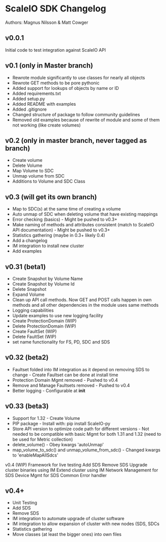 # ScaleIO SDK Changelog

Authors: Magnus Nilsson & Matt Cowger

## v0.0.1
Initial code to test integration against ScaleIO API

## v0.1 (only in Master branch)
* Rewrote module significantly to use classes for nearly all objects
* Rewrote GET methods to be pore pythonic
* Added support for lookups of objects by name or ID
* Added requirements.txt
* Added setup.py
* Added README with examples
* Added .gitignore
* Changed structure of package to follow community guidelines
* Removed old examples because of rewrite of module and some of them not working (like create volumes)

## v0.2 (only in master branch, never tagged as branch)
* Create volume
* Delete Volume
* Map Volume to SDC
* Unmap volume from SDC
* Additions to Volume and SDC Class

## v0.3 (will get its own branch)
* Map to SDC(s) at the same time of creating a volume
* Auto unmap of SDC when deleting volume that have existing mappings
* Error checking (basics) - Might be pushed to v0.3+
* Make naming of methods and attributes consistent (match to ScaleIO API documentation) - Might be pushed to v0.3+
* Statistics gathering (maybe in 0.3+ likely 0.4)
* Add a changelog
* IM integration to install new cluster
* Add examples

## v0.31 (beta1)
* Create Snapshot by Volume Name
* Create Snapshot by Volume Id
* Delete Snapshot
* Expand Volume
* Clean up API call methods. Now GET and POST calls happen in own methods and all other dependencies in the module uses same methods
* Logging capabilities
* Update examples to use new logging facility
* Create ProtectionDomain (WIP)
* Delete ProtectionDomain (WIP)
* Create FaultSet (WIP)
* Delete FaultSet (WIP)
* set name functionality for FS, PD, SDC and SDS 

## v0.32 (beta2)
* Faultset folded into IM integration as it depend on removing SDS to change - Create Faultset can be done at install time
* Protection Domain Mgmt removed - Pushed to v0.4
* Remove and Manage Faultsets removed - Pushed to v0.4
* Better logging - Configurable at __init__

## v0.33 (beta3)
* Support for 1.32 - Create Volume
* PIP package - Install with: pip install ScaleIO-py
* Store API version to optimize code path for different versions - Not needed to be compatible with basic Mgmt for both 1.31 and 1.32 (need to be used for Metric collection)
* delete_volume() - Obey kwargs 'autoUnmap'
* map_volume_to_sdc() and unmap_volume_from_sdc() - Changed kwargs to 'enableMapAllSdcs'

v0.4 (WIP)
Framework for live testing
Add SDS
Remove SDS
Upgrade cluster binaries using IM
Extend cluster using IM
Network Management for SDS
Device Mgmt for SDS
Common Error handler


## v0.4+
* Unit Testing
* Add SDS
* Remove SDS
* IM integration to automate upgrade of cluster software
* IM integration to allow expansion of cluster with new nodes (SDS, SDCs
* Statistics gathering
* Move classes (at least the bigger ones) into own files

